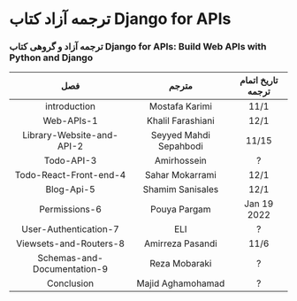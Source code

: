 # ترجمه آزاد کتاب Django for APIs

### ترجمه آزاد و گروهی کتاب Django for APIs: Build Web APIs with Python and Django


<div dir='rtl'>

| تاریخ اتمام ترجمه |       مترجم      |             فصل             |
|:-----------------:|:----------------:|:---------------------------:|
|       11/1        |  Mostafa Karimi  |                introduction |
|       12/1        |Khalil Farashiani |                  Web-APIs-1 |
|       11/15       |Seyyed Mahdi Sepahbodi|   Library-Website-and-API-2 |
|         ?         |    Amirhossein   |                  Todo-API-3 |
|       12/1        |  Sahar Mokarrami |      Todo-React-Front-end-4 |
|       12/1        | Shamim Sanisales |                  Blog-Api-5 |
|       Jan 19 2022       |   Pouya Pargam   |               Permissions-6 |
|         ?         |       ELI        |       User-Authentication-7 |
|        11/6       | Amirreza Pasandi |      Viewsets-and-Routers-8 |
|         ?         |   Reza Mobaraki  | Schemas-and-Documentation-9 |
|         ?         | Majid Aghamohamad|                  Conclusion |
  
</div>
